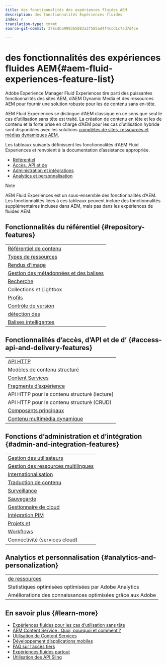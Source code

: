 ```yaml
---
title: des fonctionnalités des expériences fluides AEM
description: des fonctionnalités Expériences fluides
index: n
translation-type: tm+mt
source-git-commit: 378cdba999365083a2f585ad4f4ccd1c7ad7d4ce

---
```



# des fonctionnalités des expériences fluides AEM{#aem-fluid-experiences-feature-list}

Adobe Experience Manager Fluid Experiences tire parti des puissantes fonctionnalités des sites AEM, d’AEM Dynamic Media et des ressources AEM pour fournir une solution robuste pour les  de contenu sans en-tête.

AEM Fluid Experiences se distingue d’AEM classique en ce sens que seul le cas d’utilisation  sans tête est traité. La création de contenu en tête et les  de contenu et la forte prise en charge d’AEM pour les cas d’utilisation hybride sont disponibles avec les solutions [complètes de sites, ressources et médias dynamiques AEM.](https://docs.adobe.com/content/help/en/experience-manager-65/user-guide/home.html)

Les tableaux suivants définissent les fonctionnalités d’AEM Fluid Experiences et renvoient à la documentation d’assistance appropriée.

* [Référentiel](#repository-features)
* [Accès, API et  de](#access-api-and-delivery-features)
* [Administration et intégrations](#admin-and-integration-features)
* [Analytics et personnalisation](#analytics-and-personalization)

>[!NOTE]
>
>AEM Fluid Experiences est un sous-ensemble des fonctionnalités d’AEM. Les fonctionnalités liées à ces tableaux peuvent inclure des fonctionnalités supplémentaires incluses dans AEM, mais pas dans les expériences de fluides AEM.

## Fonctionnalités du référentiel {#repository-features}

|  |
|---|
| [Référentiel de contenu](/help/assets/managing-assets-touch-ui.md) |
| [Types de ressources](/help/assets/assets-formats.md) |
| [Rendus d’image](/help/assets/image-presets.md) |
| [Gestion des métadonnées et des balises](/help/assets/metadata.md) |
| [Recherche](/help/assets/managing-assets-touch-ui.md) |
| [](/help/assets/managing-collections-touch-ui.md)Collections et Lightbox[](/help/assets/touch-ui-light-box.md) |
| [Profils](/help/assets/processing-profiles.md) |
| [Contrôle de version](/help/assets/managing-assets-touch-ui.md) |
| [détection des](/help/assets/duplicate-detection.md) |
| [Balises intelligentes](/help/assets/enhanced-smart-tags.md) |

## Fonctionnalités d’accès, d’API et de  d’ {#access-api-and-delivery-features}

|  |
|---|
| [API HTTP](/help/assets/mac-api-assets.md) |
| [Modèles de contenu structuré](/help/assets/content-fragments.md) |
| [Content Services](https://helpx.adobe.com/experience-manager/kt/sites/using/content-services-tutorial-use.html) |
| [Fragments d’expérience](/help/sites-authoring/experience-fragments.md) |
| API HTTP pour le contenu structuré (lecture) |
| API HTTP pour le contenu structuré (CRUD) |
| [Composants principaux](https://docs.adobe.com/content/help/en/experience-manager-core-components/using/introduction.html) |
| [Contenu multimédia dynamique](/help/assets/dynamic-media.md) |

## Fonctions d’administration et d’intégration {#admin-and-integration-features}

|  |
|---|
| [Gestion des utilisateurs](/help/sites-administering/user-group-ac-admin.md) |
| [Gestion des ressources multilingues](/help/assets/multilingual-assets.md) |
| [Internationalisation  ](/help/sites-developing/i18n.md) |
| [Traduction de contenu](/help/sites-administering/translation.md) |
| [Surveillance](/help/sites-deploying/monitoring-and-maintaining.md) |
| [Sauvegarde](/help/sites-administering/backup-and-restore.md) |
| [Gestionnaire de cloud](https://docs.adobe.com/content/help/en/experience-manager-cloud-manager/using/introduction-to-cloud-manager.html) |
| [Intégration PIM](/help/sites-authoring/managing-product-information.md) |
| [Projets et](/help/sites-authoring/projects.md) |
| [Workflows](/help/sites-administering/workflows-starting.md) |
| Connectivité (services cloud) |

## Analytics et personnalisation {#analytics-and-personalization}

|  |
|---|
| [de ressources](/help/assets/asset-reports.md) |
| Statistiques optimisées optimisées par Adobe Analytics |
| Améliorations des connaissances optimisées grâce aux Adobe  |

## En savoir plus {#learn-more}

* [Expériences fluides pour les cas d’utilisation sans tête](https://helpx.adobe.com/experience-manager/kt/eseminars/gems/aem-headless-usecases.html)
* [AEM Content Service : Quoi, pourquoi et comment ?](https://helpx.adobe.com/experience-manager/kt/eseminars/ask-the-expert/aem-content-services.html)
* [Utilisation de Content Services](https://helpx.adobe.com/experience-manager/kt/sites/using/structured-fragments-content-services-feature-video-use.html)
* [Développement d’applications mobiles](https://docs.adobe.com/content/help/en/experience-manager-64/mobile/developing/developing-content-services.html)
* [FAQ sur l’accès tiers](https://helpx.adobe.com/experience-manager/kt/sites/using/content-services-tutorial-use/part7.html)
* [Expériences fluides partout](https://helpx.adobe.com/experience-manager/using/using-sling-apis.html)
* [Utilisation des API Sling](https://helpx.adobe.com/experience-manager/using/using-sling-apis.html)
